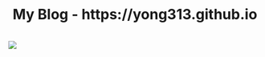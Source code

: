 <br />
<h1 align="center">
   My Blog - https://yong313.github.io
</h1>
<br />
<img src="https://user-images.githubusercontent.com/85574104/151668694-e4a7f8b8-3185-447a-a7c7-50325145dc88.png")
<br />
